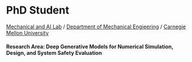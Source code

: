 # PhD Student
[Mechanical and AI Lab](https://sites.google.com/view/barati) / 
[Department of Mechanical Engieering](https://www.meche.engineering.cmu.edu/) / 
[Carnegie Mellon University](https://www.cmu.edu/) 
#### Research Area: Deep Generative Models for Numerical Simulation, Design, and System Safety Evaluation
